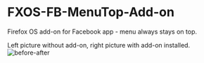 # FXOS-FB-MenuTop-Add-on
Firefox OS add-on for Facebook app - menu always stays on top.

Left picture without add-on, right picture with add-on installed.
![before-after](https://cloud.githubusercontent.com/assets/11082452/11996566/e5e1d76e-aa65-11e5-970d-4c2a1faed0db.jpg)
